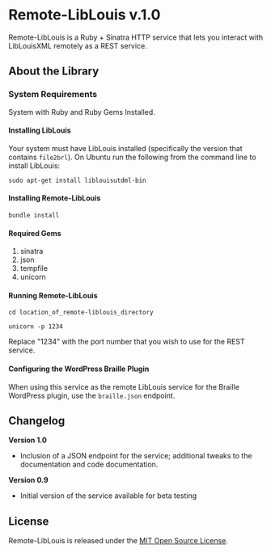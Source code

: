# Remote-LibLouis v.1.0

Remote-LibLouis is a Ruby + Sinatra HTTP service that lets you interact with LibLouisXML remotely as a REST service.

## About the Library 

### System Requirements

System with Ruby and Ruby Gems Installed. 

#### Installing LibLouis

Your system must have LibLouis installed (specifically the version that contains `file2brl`). On Ubuntu run the following from the command line to install LibLouis:

    sudo apt-get install liblouisutdml-bin

#### Installing Remote-LibLouis

    bundle install
    
#### Required Gems

1. sinatra
2. json
3. tempfile
4. unicorn

#### Running Remote-LibLouis 

    cd location_of_remote-liblouis_directory

    unicorn -p 1234

Replace "1234" with the port number that you wish to use for the REST service.

#### Configuring the WordPress Braille Plugin

When using this service as the remote LibLouis service for the Braille WordPress plugin, use the `braille.json` endpoint.

## Changelog

**Version 1.0**

- Inclusion of a JSON endpoint for the service; additional tweaks to the documentation and code documentation.

**Version 0.9**

- Initial version of the service available for beta testing

## License

Remote-LibLouis is released under the [MIT Open Source License](http://opensource.org/licenses/MIT).